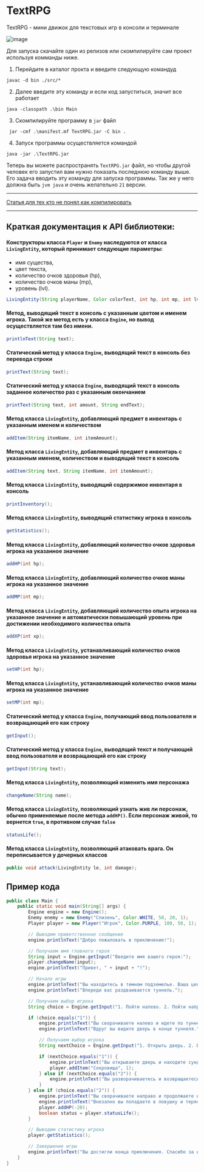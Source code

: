 # TextRPG
TextRPG - мини движок для текстовых игр в консоли и терминале 

![image](https://github.com/tailogs/TextRPG/assets/69743960/efac8d08-3700-4635-90f6-fd88dae76e90)

Для запуска скачайте один из релизов или скомпилируйте сам проект используя комманды ниже.

1. Перейдите в каталог прокта и введите следующую командуд

```shell
javac -d bin ./src/*
```

2. Далее введите эту команду и если код запуститься, значит все работает

```shell
java -classpath .\bin Main
```

3. Скомпилируйте программу в `jar` файл

```shell
 jar -cmf .\manifest.mf TextRPG.jar -C bin .
```

4. Запуск программы осуществляется командой

```shell
java -jar .\TextRPG.jar
```

Теперь вы можете распространять `TextRPG.jar` файл, 
но чтобы другой человек его запустил вам нужно показать последнюю команду выше.
Его задача вводить эту команду для запуска программы.
Так же у него должна быть `jvm java` и очень желательно `21` версии.

---

[Статья для тех кто не понял как компилировать](https://javarush.com/groups/posts/2318-kompiljacija-v-java)

---

## Краткая документация к API библиотеки:

#### Конструкторы класса `Player` и `Enemy` наследуются от класса `LivingEntity`, который принимает следующие параметры:
- имя существа,
- цвет текста,
- количество очков здоровья (hp),
- количество очков маны (mp),
- уровень (lvl).

```java
LivingEntity(String playerName, Color colorText, int hp, int mp, int lvl);
```

#### Метод, выводящий текст в консоль с указанным цветом и именем игрока. Такой же метод есть у класса `Engine`, но вывод осуществляется там без имени.

```java
printlnText(String text);
```

#### Статический метод у класса `Engine`, выводящий текст в консоль без перевода строки

```java
printText(String text);
```

#### Статический метод у класса `Engine`, выводящий текст в консоль заданное количество раз с указанным окончанием

```java
printText(String text, int amount, String endText);
```

#### Метод класса `LivingEntity`, добавляющий предмет в инвентарь с указанным именем и количеством

```java
addItem(String itemName, int itemAmount);
```

#### Метод класса `LivingEntity`, добавляющий предмет в инвентарь с указанным именем, количеством и выводящий текст в консоль

```java
addItem(String text, String itemName, int itemAmount);
```

#### Метод класса `LivingEntity`, выводящий содержимое инвентаря в консоль

```java
printInventory();
```

#### Метод класса `LivingEntity`, выводящий статистику игрока в консоль

```java
getStatistics();
```

#### Метод класса `LivingEntity`, добавляющий количество очков здоровья игрока на указанное значение

```java
addHP(int hp);
```

#### Метод класса `LivingEntity`, добавляющий количество очков маны игрока на указанное значение

```java
addMP(int mp);
```

#### Метод класса `LivingEntity`, добавляющий количество опыта игрока на указанное значение и автоматически повышающий уровень при достижении необходимого количества опыта

```java
addXP(int xp);
```

#### Метод класса `LivingEntity`, устанавливающий количество очков здоровья игрока на указанное значение

```java
setHP(int hp);
```

#### Метод класса `LivingEntity`, устанавливающий количество очков маны игрока на указанное значение

```java
setMP(int mp);
```

#### Статический метод у класса `Engine`, получающий ввод пользователя и возвращающий его как строку

```java
getInput();
```

#### Статический метод у класса `Engine`, выводящий текст и получающий ввод пользователя и возвращающий его как строку

```java
getInput(String text);
```

#### Метод класса `LivingEntity`, позволяющий изменить имя персонажа

```java
changeName(String name);
```

#### Метод класса `LivingEntity`, позволяющий узнать жив ли персонаж, обычно применяемые после метода `addHP()`. Если персонаж живой, то вернется `true`, в противном случае `false`

```java
statusLife();
```

#### Метод класса `LivingEntity`, позволяющий атаковать врага. Он переписывается у дочерных классов

```java
public void attack(LivingEntity le, int damage);
```

## Пример кода

```java
public class Main {
    public static void main(String[] args) {
        Engine engine = new Engine();
        Enemy enemy = new Enemy("Слизень", Color.WHITE, 50, 20, 1);
        Player player = new Player("Игрок", Color.PURPLE, 100, 50, 1);

        // Выводим приветственное сообщение
        engine.printlnText("Добро пожаловать в приключение!");

        // Получаем имя главного героя
        String input = Engine.getInput("Введите имя вашего героя:");
        player.changeName(input);
        engine.printlnText("Привет, " + input + "!");

        // Начало игры
        engine.printlnText("Вы находитесь в темном подземелье. Ваша цель - найти выход.");
        engine.printlnText("Впереди вас раздваивается туннель.");

        // Получаем выбор игрока
        String choice = Engine.getInput("1. Пойти налево. 2. Пойти направо. > ");

        if (choice.equals("1")) {
            engine.printlnText("Вы сворачиваете налево и идете по туннелю.");
            engine.printlnText("Вдруг вы видите дверь в конце туннеля.");

            // Получаем выбор игрока
            String nextChoice = Engine.getInput("1. Открыть дверь. 2. Вернуться обратно. > ");

            if (nextChoice.equals("1")) {
                engine.printlnText("Вы открываете дверь и находите сундук с сокровищами.");
                player.addItem("Сокровища", 1);
            } else if (nextChoice.equals("2")) {
                engine.printlnText("Вы разворачиваетесь и возвращаетесь обратно.");
            }
        } else if (choice.equals("2")) {
            engine.printlnText("Вы сворачиваете направо и продолжаете идти.");
            engine.printlnText("Внезапно вы попадаете в ловушку и теряете часть здоровья.");
            player.addHP(-20);
            boolean status = player.statusLife();
        }

        // Выводим статистику игрока
        player.getStatistics();

        // Завершение игры
        engine.printlnText("Вы достигли конца приключения. Спасибо за игру!");
    }
}


```
